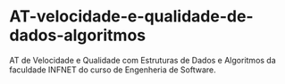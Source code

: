 # AT-velocidade-e-qualidade-de-dados-algoritmos
AT de Velocidade e Qualidade com Estruturas de Dados e Algoritmos da faculdade INFNET do curso de Engenheria de Software.

